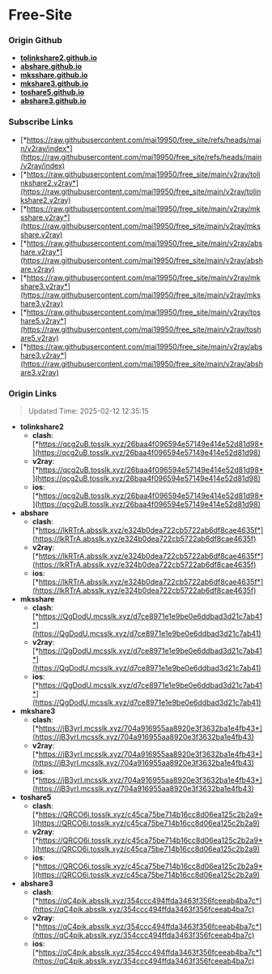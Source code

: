 # Free-Site

### Origin Github

- [**tolinkshare2.github.io**](https://github.com/tolinkshare2/tolinkshare2.github.io)
- [**abshare.github.io**](https://github.com/abshare/abshare.github.io)
- [**mksshare.github.io**](https://github.com/mksshare/mksshare.github.io)
- [**mkshare3.github.io**](https://github.com/mkshare3/mkshare3.github.io)
- [**toshare5.github.io**](https://github.com/toshare5/toshare5.github.io)
- [**abshare3.github.io**](https://github.com/abshare3/abshare3.github.io)

### Subscribe Links

- [*https://raw.githubusercontent.com/mai19950/free_site/refs/heads/main/v2ray/index*](https://raw.githubusercontent.com/mai19950/free_site/refs/heads/main/v2ray/index)
- [*https://raw.githubusercontent.com/mai19950/free_site/main/v2ray/tolinkshare2.v2ray*](https://raw.githubusercontent.com/mai19950/free_site/main/v2ray/tolinkshare2.v2ray)
- [*https://raw.githubusercontent.com/mai19950/free_site/main/v2ray/mksshare.v2ray*](https://raw.githubusercontent.com/mai19950/free_site/main/v2ray/mksshare.v2ray)
- [*https://raw.githubusercontent.com/mai19950/free_site/main/v2ray/abshare.v2ray*](https://raw.githubusercontent.com/mai19950/free_site/main/v2ray/abshare.v2ray)
- [*https://raw.githubusercontent.com/mai19950/free_site/main/v2ray/mkshare3.v2ray*](https://raw.githubusercontent.com/mai19950/free_site/main/v2ray/mkshare3.v2ray)
- [*https://raw.githubusercontent.com/mai19950/free_site/main/v2ray/toshare5.v2ray*](https://raw.githubusercontent.com/mai19950/free_site/main/v2ray/toshare5.v2ray)
- [*https://raw.githubusercontent.com/mai19950/free_site/main/v2ray/abshare3.v2ray*](https://raw.githubusercontent.com/mai19950/free_site/main/v2ray/abshare3.v2ray)

### Origin Links

> Updated Time: 2025-02-12 12:35:15

- **tolinkshare2**
  - **clash**: [*https://qcg2uB.tosslk.xyz/26baa4f096594e57149e414e52d81d98*](https://qcg2uB.tosslk.xyz/26baa4f096594e57149e414e52d81d98)
  - **v2ray**: [*https://qcg2uB.tosslk.xyz/26baa4f096594e57149e414e52d81d98*](https://qcg2uB.tosslk.xyz/26baa4f096594e57149e414e52d81d98)
  - **ios**: [*https://qcg2uB.tosslk.xyz/26baa4f096594e57149e414e52d81d98*](https://qcg2uB.tosslk.xyz/26baa4f096594e57149e414e52d81d98)
- **abshare**
  - **clash**: [*https://lkRTrA.absslk.xyz/e324b0dea722cb5722ab6df8cae4635f*](https://lkRTrA.absslk.xyz/e324b0dea722cb5722ab6df8cae4635f)
  - **v2ray**: [*https://lkRTrA.absslk.xyz/e324b0dea722cb5722ab6df8cae4635f*](https://lkRTrA.absslk.xyz/e324b0dea722cb5722ab6df8cae4635f)
  - **ios**: [*https://lkRTrA.absslk.xyz/e324b0dea722cb5722ab6df8cae4635f*](https://lkRTrA.absslk.xyz/e324b0dea722cb5722ab6df8cae4635f)
- **mksshare**
  - **clash**: [*https://QgDodU.mcsslk.xyz/d7ce8971e1e9be0e6ddbad3d21c7ab41*](https://QgDodU.mcsslk.xyz/d7ce8971e1e9be0e6ddbad3d21c7ab41)
  - **v2ray**: [*https://QgDodU.mcsslk.xyz/d7ce8971e1e9be0e6ddbad3d21c7ab41*](https://QgDodU.mcsslk.xyz/d7ce8971e1e9be0e6ddbad3d21c7ab41)
  - **ios**: [*https://QgDodU.mcsslk.xyz/d7ce8971e1e9be0e6ddbad3d21c7ab41*](https://QgDodU.mcsslk.xyz/d7ce8971e1e9be0e6ddbad3d21c7ab41)
- **mkshare3**
  - **clash**: [*https://jB3yrI.mcsslk.xyz/704a916955aa8920e3f3632ba1e4fb43*](https://jB3yrI.mcsslk.xyz/704a916955aa8920e3f3632ba1e4fb43)
  - **v2ray**: [*https://jB3yrI.mcsslk.xyz/704a916955aa8920e3f3632ba1e4fb43*](https://jB3yrI.mcsslk.xyz/704a916955aa8920e3f3632ba1e4fb43)
  - **ios**: [*https://jB3yrI.mcsslk.xyz/704a916955aa8920e3f3632ba1e4fb43*](https://jB3yrI.mcsslk.xyz/704a916955aa8920e3f3632ba1e4fb43)
- **toshare5**
  - **clash**: [*https://QRCO6i.tosslk.xyz/c45ca75be714b16cc8d06ea125c2b2a9*](https://QRCO6i.tosslk.xyz/c45ca75be714b16cc8d06ea125c2b2a9)
  - **v2ray**: [*https://QRCO6i.tosslk.xyz/c45ca75be714b16cc8d06ea125c2b2a9*](https://QRCO6i.tosslk.xyz/c45ca75be714b16cc8d06ea125c2b2a9)
  - **ios**: [*https://QRCO6i.tosslk.xyz/c45ca75be714b16cc8d06ea125c2b2a9*](https://QRCO6i.tosslk.xyz/c45ca75be714b16cc8d06ea125c2b2a9)
- **abshare3**
  - **clash**: [*https://qC4pik.absslk.xyz/354ccc494ffda3463f356fceeab4ba7c*](https://qC4pik.absslk.xyz/354ccc494ffda3463f356fceeab4ba7c)
  - **v2ray**: [*https://qC4pik.absslk.xyz/354ccc494ffda3463f356fceeab4ba7c*](https://qC4pik.absslk.xyz/354ccc494ffda3463f356fceeab4ba7c)
  - **ios**: [*https://qC4pik.absslk.xyz/354ccc494ffda3463f356fceeab4ba7c*](https://qC4pik.absslk.xyz/354ccc494ffda3463f356fceeab4ba7c)
